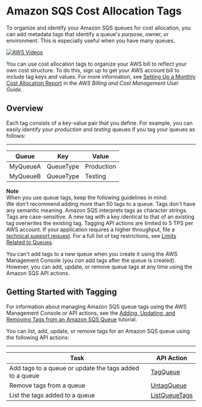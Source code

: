 # Amazon SQS Cost Allocation Tags<a name="sqs-queue-tags"></a>

To organize and identify your Amazon SQS queues for cost allocation, you can add metadata *tags* that identify a queue's purpose, owner, or environment\. This is especially useful when you have many queues\.

[![AWS Videos](http://img.youtube.com/vi/https://www.youtube.com/embed/cQhMtYX6HRI?rel=0&amp;controls=0&amp;showinfo=0/0.jpg)](http://www.youtube.com/watch?v=https://www.youtube.com/embed/cQhMtYX6HRI?rel=0&amp;controls=0&amp;showinfo=0)

You can use cost allocation tags to organize your AWS bill to reflect your own cost structure\. To do this, sign up to get your AWS account bill to include tag keys and values\. For more information, see [Setting Up a Monthly Cost Allocation Report](http://docs.aws.amazon.com/awsaccountbilling/latest/aboutv2/configurecostallocreport.html#allocation-report) in the *AWS Billing and Cost Management User Guide*\.

## Overview<a name="sqs-queue-tags-overview"></a>

Each tag consists of a key\-value pair that you define\. For example, you can easily identify your *production* and *testing* queues if you tag your queues as follows:


****  

| Queue | Key | Value | 
| --- | --- | --- | 
| MyQueueA | QueueType | Production | 
| MyQueueB | QueueType | Testing | 

**Note**  
When you use queue tags, keep the following guidelines in mind:  
We don't recommend adding more than 50 tags to a queue\.
Tags don't have any semantic meaning\. Amazon SQS interprets tags as character strings\.
Tags are case\-sensitive\.
A new tag with a key identical to that of an existing tag overwrites the existing tag\.
Tagging API actions are limited to 5 TPS per AWS account\. If your application requires a higher throughput, file a [technical support request](https://console.aws.amazon.com/support/home#/case/create?issueType=technical)\.
For a full list of tag restrictions, see [Limits Related to Queues](sqs-limits.md#limits-queues)\.

You can't add tags to a new queue when you create it using the AWS Management Console \(you *can* add tags after the queue is created\)\. However, you can add, update, or remove queue tags at any time using the Amazon SQS API actions\.

## Getting Started with Tagging<a name="sqs-queue-tags-getting-started"></a>

For information about managing Amazon SQS queue tags using the AWS Management Console or API actions, see the [Adding, Updating, and Removing Tags from an Amazon SQS Queue](sqs-add-update-remove-tag-queue.md) tutorial\.

You can list, add, update, or remove tags for an Amazon SQS queue using the following API actions:


****  

| Task | API Action | 
| --- | --- | 
| Add tags to a queue or update the tags added to a queue | [TagQueue](http://docs.aws.amazon.com/AWSSimpleQueueService/latest/APIReference/API_TagQueue.html) | 
| Remove tags from a queue | [UntagQueue](http://docs.aws.amazon.com/AWSSimpleQueueService/latest/APIReference/API_UntagQueue.html) | 
| List the tags added to a queue | [ListQueueTags](http://docs.aws.amazon.com/AWSSimpleQueueService/latest/APIReference/API_ListQueueTags.html) | 